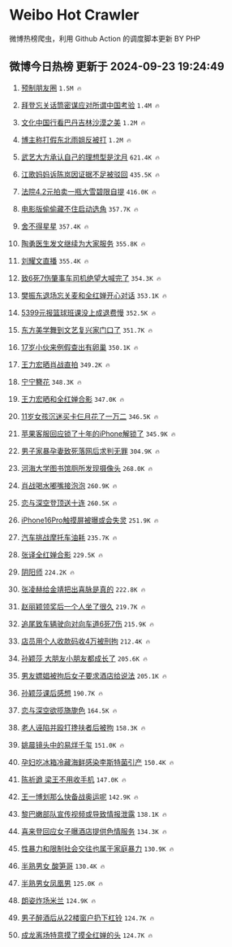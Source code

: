 # Weibo Hot Crawler 



微博热榜爬虫，利用 Github Action 的调度脚本更新 BY PHP 


## 微博今日热榜 更新于 2024-09-23 19:24:49 
1. [预制朋友圈](https://s.weibo.com/weibo?q=%E9%A2%84%E5%88%B6%E6%9C%8B%E5%8F%8B%E5%9C%88&t=31&band_rank=1&Refer=top) `1.5M 🔥` 

1. [拜登忘关话筒密谋应对所谓中国考验](https://s.weibo.com/weibo?q=%23%E6%8B%9C%E7%99%BB%E5%BF%98%E5%85%B3%E8%AF%9D%E7%AD%92%E5%AF%86%E8%B0%8B%E5%BA%94%E5%AF%B9%E6%89%80%E8%B0%93%E4%B8%AD%E5%9B%BD%E8%80%83%E9%AA%8C%23&t=31&band_rank=2&Refer=top) `1.4M 🔥` 

1. [文化中国行看巴丹吉林沙漠之美](https://s.weibo.com/weibo?q=%23%E6%96%87%E5%8C%96%E4%B8%AD%E5%9B%BD%E8%A1%8C%E7%9C%8B%E5%B7%B4%E4%B8%B9%E5%90%89%E6%9E%97%E6%B2%99%E6%BC%A0%E4%B9%8B%E7%BE%8E%23&t=31&band_rank=3&Refer=top) `1.2M 🔥` 

1. [博主称打假东北雨姐反被打](https://s.weibo.com/weibo?q=%23%E5%8D%9A%E4%B8%BB%E7%A7%B0%E6%89%93%E5%81%87%E4%B8%9C%E5%8C%97%E9%9B%A8%E5%A7%90%E5%8F%8D%E8%A2%AB%E6%89%93%23&t=31&band_rank=4&Refer=top) `1.2M 🔥` 

1. [武艺大方承认自己的理想型是沈月](https://s.weibo.com/weibo?q=%E6%AD%A6%E8%89%BA%E5%A4%A7%E6%96%B9%E6%89%BF%E8%AE%A4%E8%87%AA%E5%B7%B1%E7%9A%84%E7%90%86%E6%83%B3%E5%9E%8B%E6%98%AF%E6%B2%88%E6%9C%88&t=31&band_rank=5&Refer=top) `621.4K 🔥` 

1. [江歌妈妈诉陈岚因证据不足被驳回](https://s.weibo.com/weibo?q=%E6%B1%9F%E6%AD%8C%E5%A6%88%E5%A6%88%E8%AF%89%E9%99%88%E5%B2%9A%E5%9B%A0%E8%AF%81%E6%8D%AE%E4%B8%8D%E8%B6%B3%E8%A2%AB%E9%A9%B3%E5%9B%9E&t=31&band_rank=6&Refer=top) `435.5K 🔥` 

1. [法院4.2元拍卖一瓶大雪碧限自提](https://s.weibo.com/weibo?q=%23%E6%B3%95%E9%99%A24.2%E5%85%83%E6%8B%8D%E5%8D%96%E4%B8%80%E7%93%B6%E5%A4%A7%E9%9B%AA%E7%A2%A7%E9%99%90%E8%87%AA%E6%8F%90%23&t=31&band_rank=7&Refer=top) `416.0K 🔥` 

1. [电影版偷偷藏不住启动选角](https://s.weibo.com/weibo?q=%E7%94%B5%E5%BD%B1%E7%89%88%E5%81%B7%E5%81%B7%E8%97%8F%E4%B8%8D%E4%BD%8F%E5%90%AF%E5%8A%A8%E9%80%89%E8%A7%92&t=31&band_rank=8&Refer=top) `357.7K 🔥` 

1. [舍不得星星](https://s.weibo.com/weibo?q=%E8%88%8D%E4%B8%8D%E5%BE%97%E6%98%9F%E6%98%9F&t=31&band_rank=9&Refer=top) `357.4K 🔥` 

1. [陶勇医生发文继续为大家服务](https://s.weibo.com/weibo?q=%23%E9%99%B6%E5%8B%87%E5%8C%BB%E7%94%9F%E5%8F%91%E6%96%87%E7%BB%A7%E7%BB%AD%E4%B8%BA%E5%A4%A7%E5%AE%B6%E6%9C%8D%E5%8A%A1%23&t=31&band_rank=10&Refer=top) `355.8K 🔥` 

1. [刘耀文直播](https://s.weibo.com/weibo?q=%E5%88%98%E8%80%80%E6%96%87%E7%9B%B4%E6%92%AD&t=31&band_rank=11&Refer=top) `355.4K 🔥` 

1. [致6死7伤肇事车司机绝望大喊完了](https://s.weibo.com/weibo?q=%23%E8%87%B46%E6%AD%BB7%E4%BC%A4%E8%82%87%E4%BA%8B%E8%BD%A6%E5%8F%B8%E6%9C%BA%E7%BB%9D%E6%9C%9B%E5%A4%A7%E5%96%8A%E5%AE%8C%E4%BA%86%23&t=31&band_rank=12&Refer=top) `354.3K 🔥` 

1. [樊振东退场忘关麦和全红婵开心对话](https://s.weibo.com/weibo?q=%23%E6%A8%8A%E6%8C%AF%E4%B8%9C%E9%80%80%E5%9C%BA%E5%BF%98%E5%85%B3%E9%BA%A6%E5%92%8C%E5%85%A8%E7%BA%A2%E5%A9%B5%E5%BC%80%E5%BF%83%E5%AF%B9%E8%AF%9D%23&t=31&band_rank=13&Refer=top) `353.1K 🔥` 

1. [5399元报篮球班课没上成退费慢](https://s.weibo.com/weibo?q=%235399%E5%85%83%E6%8A%A5%E7%AF%AE%E7%90%83%E7%8F%AD%E8%AF%BE%E6%B2%A1%E4%B8%8A%E6%88%90%E9%80%80%E8%B4%B9%E6%85%A2%23&t=31&band_rank=14&Refer=top) `352.5K 🔥` 

1. [东方美学舞到文艺复兴家门口了](https://s.weibo.com/weibo?q=%23%E4%B8%9C%E6%96%B9%E7%BE%8E%E5%AD%A6%E8%88%9E%E5%88%B0%E6%96%87%E8%89%BA%E5%A4%8D%E5%85%B4%E5%AE%B6%E9%97%A8%E5%8F%A3%E4%BA%86%23&t=31&band_rank=15&Refer=top) `351.7K 🔥` 

1. [17岁小伙来例假查出有卵巢](https://s.weibo.com/weibo?q=%2317%E5%B2%81%E5%B0%8F%E4%BC%99%E6%9D%A5%E4%BE%8B%E5%81%87%E6%9F%A5%E5%87%BA%E6%9C%89%E5%8D%B5%E5%B7%A2%23&t=31&band_rank=16&Refer=top) `350.1K 🔥` 

1. [王力宏晒肖战直拍](https://s.weibo.com/weibo?q=%E7%8E%8B%E5%8A%9B%E5%AE%8F%E6%99%92%E8%82%96%E6%88%98%E7%9B%B4%E6%8B%8D&t=31&band_rank=17&Refer=top) `349.2K 🔥` 

1. [宁宁簪花](https://s.weibo.com/weibo?q=%E5%AE%81%E5%AE%81%E7%B0%AA%E8%8A%B1&t=31&band_rank=18&Refer=top) `348.3K 🔥` 

1. [王力宏晒和全红婵合影](https://s.weibo.com/weibo?q=%23%E7%8E%8B%E5%8A%9B%E5%AE%8F%E6%99%92%E5%92%8C%E5%85%A8%E7%BA%A2%E5%A9%B5%E5%90%88%E5%BD%B1%23&t=31&band_rank=19&Refer=top) `347.0K 🔥` 

1. [11岁女孩沉迷买卡仨月花了一万二](https://s.weibo.com/weibo?q=%2311%E5%B2%81%E5%A5%B3%E5%AD%A9%E6%B2%89%E8%BF%B7%E4%B9%B0%E5%8D%A1%E4%BB%A8%E6%9C%88%E8%8A%B1%E4%BA%86%E4%B8%80%E4%B8%87%E4%BA%8C%23&t=31&band_rank=20&Refer=top) `346.5K 🔥` 

1. [苹果客服回应锁了十年的iPhone解锁了](https://s.weibo.com/weibo?q=%23%E8%8B%B9%E6%9E%9C%E5%AE%A2%E6%9C%8D%E5%9B%9E%E5%BA%94%E9%94%81%E4%BA%86%E5%8D%81%E5%B9%B4%E7%9A%84iPhone%E8%A7%A3%E9%94%81%E4%BA%86%23&t=31&band_rank=21&Refer=top) `345.9K 🔥` 

1. [男子家暴孕妻致死落网后求判无罪](https://s.weibo.com/weibo?q=%23%E7%94%B7%E5%AD%90%E5%AE%B6%E6%9A%B4%E5%AD%95%E5%A6%BB%E8%87%B4%E6%AD%BB%E8%90%BD%E7%BD%91%E5%90%8E%E6%B1%82%E5%88%A4%E6%97%A0%E7%BD%AA%23&t=31&band_rank=22&Refer=top) `304.9K 🔥` 

1. [河海大学图书馆厕所发现摄像头](https://s.weibo.com/weibo?q=%23%E6%B2%B3%E6%B5%B7%E5%A4%A7%E5%AD%A6%E5%9B%BE%E4%B9%A6%E9%A6%86%E5%8E%95%E6%89%80%E5%8F%91%E7%8E%B0%E6%91%84%E5%83%8F%E5%A4%B4%23&t=31&band_rank=23&Refer=top) `268.0K 🔥` 

1. [肖战喝水嘟嘴接泡泡](https://s.weibo.com/weibo?q=%23%E8%82%96%E6%88%98%E5%96%9D%E6%B0%B4%E5%98%9F%E5%98%B4%E6%8E%A5%E6%B3%A1%E6%B3%A1%23&t=31&band_rank=24&Refer=top) `260.9K 🔥` 

1. [恋与深空登顶送十连](https://s.weibo.com/weibo?q=%23%E6%81%8B%E4%B8%8E%E6%B7%B1%E7%A9%BA%E7%99%BB%E9%A1%B6%E9%80%81%E5%8D%81%E8%BF%9E%23&t=31&band_rank=25&Refer=top) `260.5K 🔥` 

1. [iPhone16Pro触摸屏被曝或会失灵](https://s.weibo.com/weibo?q=%23iPhone16Pro%E8%A7%A6%E6%91%B8%E5%B1%8F%E8%A2%AB%E6%9B%9D%E6%88%96%E4%BC%9A%E5%A4%B1%E7%81%B5%23&t=31&band_rank=26&Refer=top) `251.9K 🔥` 

1. [汽车挑战摩托车油耗](https://s.weibo.com/weibo?q=%23%E6%B1%BD%E8%BD%A6%E6%8C%91%E6%88%98%E6%91%A9%E6%89%98%E8%BD%A6%E6%B2%B9%E8%80%97%23&t=31&band_rank=27&Refer=top) `235.7K 🔥` 

1. [张译全红婵合影](https://s.weibo.com/weibo?q=%23%E5%BC%A0%E8%AF%91%E5%85%A8%E7%BA%A2%E5%A9%B5%E5%90%88%E5%BD%B1%23&t=31&band_rank=28&Refer=top) `229.5K 🔥` 

1. [阴阳师](https://s.weibo.com/weibo?q=%E9%98%B4%E9%98%B3%E5%B8%88&t=31&band_rank=29&Refer=top) `224.2K 🔥` 

1. [张凌赫给金靖把出喜脉是真的](https://s.weibo.com/weibo?q=%E5%BC%A0%E5%87%8C%E8%B5%AB%E7%BB%99%E9%87%91%E9%9D%96%E6%8A%8A%E5%87%BA%E5%96%9C%E8%84%89%E6%98%AF%E7%9C%9F%E7%9A%84&t=31&band_rank=30&Refer=top) `222.8K 🔥` 

1. [赵丽颖领奖后一个人坐了很久](https://s.weibo.com/weibo?q=%23%E8%B5%B5%E4%B8%BD%E9%A2%96%E9%A2%86%E5%A5%96%E5%90%8E%E4%B8%80%E4%B8%AA%E4%BA%BA%E5%9D%90%E4%BA%86%E5%BE%88%E4%B9%85%23&t=31&band_rank=31&Refer=top) `219.7K 🔥` 

1. [追尾致车辆驶向对向车道6死7伤](https://s.weibo.com/weibo?q=%23%E8%BF%BD%E5%B0%BE%E8%87%B4%E8%BD%A6%E8%BE%86%E9%A9%B6%E5%90%91%E5%AF%B9%E5%90%91%E8%BD%A6%E9%81%936%E6%AD%BB7%E4%BC%A4%23&t=31&band_rank=32&Refer=top) `215.9K 🔥` 

1. [店员用个人收款码收4万被刑拘](https://s.weibo.com/weibo?q=%23%E5%BA%97%E5%91%98%E7%94%A8%E4%B8%AA%E4%BA%BA%E6%94%B6%E6%AC%BE%E7%A0%81%E6%94%B64%E4%B8%87%E8%A2%AB%E5%88%91%E6%8B%98%23&t=31&band_rank=33&Refer=top) `212.4K 🔥` 

1. [孙颖莎 大朋友小朋友都成长了](https://s.weibo.com/weibo?q=%E5%AD%99%E9%A2%96%E8%8E%8E%20%E5%A4%A7%E6%9C%8B%E5%8F%8B%E5%B0%8F%E6%9C%8B%E5%8F%8B%E9%83%BD%E6%88%90%E9%95%BF%E4%BA%86&t=31&band_rank=34&Refer=top) `205.6K 🔥` 

1. [男友嫖娼被拘后女子要求酒店给说法](https://s.weibo.com/weibo?q=%23%E7%94%B7%E5%8F%8B%E5%AB%96%E5%A8%BC%E8%A2%AB%E6%8B%98%E5%90%8E%E5%A5%B3%E5%AD%90%E8%A6%81%E6%B1%82%E9%85%92%E5%BA%97%E7%BB%99%E8%AF%B4%E6%B3%95%23&t=31&band_rank=35&Refer=top) `205.1K 🔥` 

1. [孙颖莎课后感想](https://s.weibo.com/weibo?q=%23%E5%AD%99%E9%A2%96%E8%8E%8E%E8%AF%BE%E5%90%8E%E6%84%9F%E6%83%B3%23&t=31&band_rank=36&Refer=top) `190.7K 🔥` 

1. [恋与深空欲揽旖旎色](https://s.weibo.com/weibo?q=%23%E6%81%8B%E4%B8%8E%E6%B7%B1%E7%A9%BA%E6%AC%B2%E6%8F%BD%E6%97%96%E6%97%8E%E8%89%B2%23&t=31&band_rank=37&Refer=top) `164.5K 🔥` 

1. [老人诬陷并殴打搀扶者后被拘](https://s.weibo.com/weibo?q=%23%E8%80%81%E4%BA%BA%E8%AF%AC%E9%99%B7%E5%B9%B6%E6%AE%B4%E6%89%93%E6%90%80%E6%89%B6%E8%80%85%E5%90%8E%E8%A2%AB%E6%8B%98%23&t=31&band_rank=38&Refer=top) `158.3K 🔥` 

1. [姚晨镜头中的易烊千玺](https://s.weibo.com/weibo?q=%23%E5%A7%9A%E6%99%A8%E9%95%9C%E5%A4%B4%E4%B8%AD%E7%9A%84%E6%98%93%E7%83%8A%E5%8D%83%E7%8E%BA%23&t=31&band_rank=39&Refer=top) `151.0K 🔥` 

1. [孕妇吃冰箱冷藏海鲜感染李斯特菌引产](https://s.weibo.com/weibo?q=%23%E5%AD%95%E5%A6%87%E5%90%83%E5%86%B0%E7%AE%B1%E5%86%B7%E8%97%8F%E6%B5%B7%E9%B2%9C%E6%84%9F%E6%9F%93%E6%9D%8E%E6%96%AF%E7%89%B9%E8%8F%8C%E5%BC%95%E4%BA%A7%23&t=31&band_rank=40&Refer=top) `150.4K 🔥` 

1. [陈祈遒 梁王不用收手机](https://s.weibo.com/weibo?q=%E9%99%88%E7%A5%88%E9%81%92%20%E6%A2%81%E7%8E%8B%E4%B8%8D%E7%94%A8%E6%94%B6%E6%89%8B%E6%9C%BA&t=31&band_rank=41&Refer=top) `147.0K 🔥` 

1. [王一博划那么快备战奥运呢](https://s.weibo.com/weibo?q=%E7%8E%8B%E4%B8%80%E5%8D%9A%E5%88%92%E9%82%A3%E4%B9%88%E5%BF%AB%E5%A4%87%E6%88%98%E5%A5%A5%E8%BF%90%E5%91%A2&t=31&band_rank=42&Refer=top) `142.9K 🔥` 

1. [黎巴嫩部队宣传视频或导致情报泄露](https://s.weibo.com/weibo?q=%23%E9%BB%8E%E5%B7%B4%E5%AB%A9%E9%83%A8%E9%98%9F%E5%AE%A3%E4%BC%A0%E8%A7%86%E9%A2%91%E6%88%96%E5%AF%BC%E8%87%B4%E6%83%85%E6%8A%A5%E6%B3%84%E9%9C%B2%23&t=31&band_rank=43&Refer=top) `138.1K 🔥` 

1. [喜来登回应女子曝酒店提供色情服务](https://s.weibo.com/weibo?q=%23%E5%96%9C%E6%9D%A5%E7%99%BB%E5%9B%9E%E5%BA%94%E5%A5%B3%E5%AD%90%E6%9B%9D%E9%85%92%E5%BA%97%E6%8F%90%E4%BE%9B%E8%89%B2%E6%83%85%E6%9C%8D%E5%8A%A1%23&t=31&band_rank=44&Refer=top) `134.3K 🔥` 

1. [性暴力和限制社会交往也属于家庭暴力](https://s.weibo.com/weibo?q=%23%E6%80%A7%E6%9A%B4%E5%8A%9B%E5%92%8C%E9%99%90%E5%88%B6%E7%A4%BE%E4%BC%9A%E4%BA%A4%E5%BE%80%E4%B9%9F%E5%B1%9E%E4%BA%8E%E5%AE%B6%E5%BA%AD%E6%9A%B4%E5%8A%9B%23&t=31&band_rank=45&Refer=top) `130.9K 🔥` 

1. [半熟男女 酸笋哥](https://s.weibo.com/weibo?q=%E5%8D%8A%E7%86%9F%E7%94%B7%E5%A5%B3%20%E9%85%B8%E7%AC%8B%E5%93%A5&t=31&band_rank=46&Refer=top) `130.4K 🔥` 

1. [半熟男女凤凰男](https://s.weibo.com/weibo?q=%E5%8D%8A%E7%86%9F%E7%94%B7%E5%A5%B3%E5%87%A4%E5%87%B0%E7%94%B7&t=31&band_rank=47&Refer=top) `125.0K 🔥` 

1. [朗姿炸场米兰](https://s.weibo.com/weibo?q=%23%E6%9C%97%E5%A7%BF%E7%82%B8%E5%9C%BA%E7%B1%B3%E5%85%B0%23&t=31&band_rank=48&Refer=top) `124.9K 🔥` 

1. [男子醉酒后从22楼窗户扔下杠铃](https://s.weibo.com/weibo?q=%23%E7%94%B7%E5%AD%90%E9%86%89%E9%85%92%E5%90%8E%E4%BB%8E22%E6%A5%BC%E7%AA%97%E6%88%B7%E6%89%94%E4%B8%8B%E6%9D%A0%E9%93%83%23&t=31&band_rank=49&Refer=top) `124.7K 🔥` 

1. [成龙离场特意摸了摸全红婵的头](https://s.weibo.com/weibo?q=%23%E6%88%90%E9%BE%99%E7%A6%BB%E5%9C%BA%E7%89%B9%E6%84%8F%E6%91%B8%E4%BA%86%E6%91%B8%E5%85%A8%E7%BA%A2%E5%A9%B5%E7%9A%84%E5%A4%B4%23&t=31&band_rank=50&Refer=top) `124.7K 🔥` 

